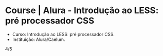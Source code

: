 # Course | Alura - Introdução ao LESS: pré processador CSS

- Curso: Introdução ao LESS: pré processador CSS.
- Instituição: Alura/Caelum.

4/5